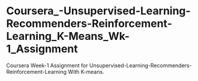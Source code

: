 # Coursera_-Unsupervised-Learning-Recommenders-Reinforcement-Learning_K-Means_Wk-1_Assignment
Coursera Week-1 Assignment for  Unsupervised-Learning-Recommenders-Reinforcement-Learning With K-means.
